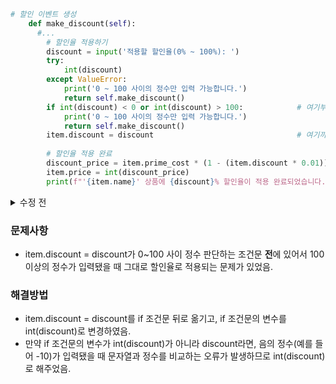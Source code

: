 ```python
# 할인 이벤트 생성
    def make_discount(self):
      #...
        # 할인율 적용하기
        discount = input('적용할 할인율(0% ~ 100%): ')
        try:
            int(discount)
        except ValueError:
            print('0 ~ 100 사이의 정수만 입력 가능합니다.')
            return self.make_discount()
        if int(discount) < 0 or int(discount) > 100:            # 여기부터
            print('0 ~ 100 사이의 정수만 입력 가능합니다.')
            return self.make_discount()
        item.discount = discount                                # 여기까지
        
        # 할인율 적용 완료
        discount_price = item.prime_cost * (1 - (item.discount * 0.01))
        item.price = int(discount_price)
        print(f"'{item.name}' 상품에 {discount}% 할인율이 적용 완료되었습니다.")

```
<details>
<summary>수정 전</summary>
<div markdown="1">
  ```python
        item.discount = int(discount)
        if item.discount < 0 or item.discount > 100:           
              print('0 ~ 100 사이의 정수만 입력 가능합니다.')
              return self.make_discount()
  ```

</div>
</details>

### 문제사항
- item.discount = discount가 0~100 사이 정수 판단하는 조건문 **전**에 있어서 100 이상의 정수가 입력됐을 때 그대로 할인율로 적용되는 문제가 있었음.

### 해결방법
- item.discount = discount를 if 조건문 뒤로 옮기고, if 조건문의 변수를 int(discount)로 변경하였음.
- 만약 if 조건문의 변수가 int(discount)가 아니라 discount라면, 음의 정수(예를 들어 -10)가 입력됐을 때 문자열과 정수를 비교하는 오류가 발생하므로 int(discount)로 해주었음. 
